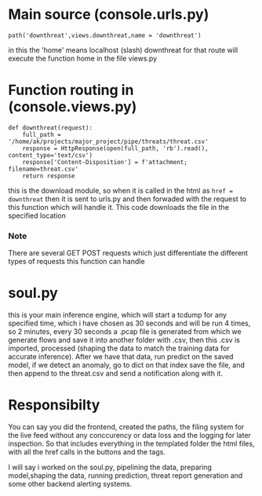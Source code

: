 # Main source (console.urls.py)
```
path('downthreat',views.downthreat,name = 'downthreat')
```
in this the 'home' means localhost (slash) downthreat for that route will execute the function home in the file views.py
# Function routing in (console.views.py)
```
def downthreat(request):
    full_path = '/home/ak/projects/major_project/pipe/threats/threat.csv'
    response = HttpResponse(open(full_path, 'rb').read(), content_type='text/csv')
    response['Content-Disposition'] = f'attachment; filename=threat.csv'
    return response
```
this is the download module, so when it is called in the html as ```href = downthreat``` then it is sent to urls.py and then forwaded with the request to this function which will handle it. This code downloads the file in the specified location

### Note 
There are several GET POST requests which just differentiate the different types of requests this function can handle

# soul.py
this is your main inference engine, which will start a tcdump for any specified time, which i have chosen as 30 seconds and will be run 4 times, so 2 minutes, every 30 seconds a .pcap file is generated from which we generate flows and save it into another folder with .csv, then this .csv is imported, processed (shaping the data to match the training data for accurate inference). After we have that data, run predict on the saved model, if we detect an anomaly, go to dict on that index save the file, and then append to the threat.csv and send a notification along with it.

# Responsibilty
You can say you did the frontend, created the paths, the filing system for the live feed without any conccurency or data loss and the logging for later inspection. So that includes everything in the templated folder the html files, with all the href calls in the buttons and the tags.
 
I will say i worked on the soul.py, pipelining the data, preparing model,shaping the data, running prediction, threat report generation and some other backend alerting systems.


